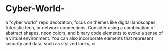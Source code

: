# Cyber-World-
a "cyber world" repo decoration, focus on themes like digital landscapes, futuristic tech, or network connections. Consider using a combination of abstract shapes, neon colors, and binary code elements to evoke a sense of a virtual environment. You can also incorporate elements that represent security and data, such as stylized locks, ci
